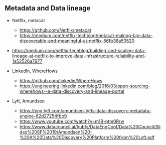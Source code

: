## Metadata and Data lineage
- Netflix, metacat 
  - https://github.com/Netflix/metacat
  - https://medium.com/netflix-techblog/metacat-making-big-data-discoverable-and-meaningful-at-netflix-56fb36a53520
- https://medium.com/netflix-techblog/building-and-scaling-data-lineage-at-netflix-to-improve-data-infrastructure-reliability-and-1a52526a7977
- LinkedIn, WhereHows 
  - https://github.com/linkedin/WhereHows
  - https://engineering.linkedin.com/blog/2016/03/open-sourcing-wherehows--a-data-discovery-and-lineage-portal

- Lyft, Amundsen
  - https://eng.lyft.com/amundsen-lyfts-data-discovery-metadata-engine-62d27254fbb9
  - https://www.youtube.com/watch?v=m1B-ptm0Rrw
  - https://www.datacouncil.ai/hubfs/DataEngConf/Data%20Council/Slides%20SF%2019/Amundsen%20-%20A%20Data%20Discovery%20Platform%20from%20Lyft.pdf